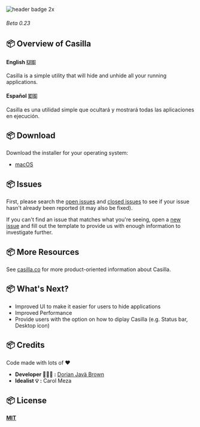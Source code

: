 <!--![header 2x](https://user-images.githubusercontent.com/19171147/31974535-4129202e-b8fa-11e7-8f0e-d81e624e013a.png) -->

![header badge 2x](https://user-images.githubusercontent.com/19171147/31975852-0507d70e-b902-11e7-8099-24dc305e9329.png)
###### Beta 0.23
## 📦  Overview of Casilla 

#### English 🇺🇸
Casilla is a simple utility that will hide and unhide all your running applications.

#### Español 🇪🇸
Casilla es una utilidad simple que ocultará y mostrará todas las aplicaciones en ejecución.


## 📦  Download
Download the installer for your operating system:

  - [macOS](http://www.casilla.co/)


##  📦  Issues
First, please search the [open issues](https://github.com/ZEUSOFCS/Casilla/issues?q=is%3Aopen)
and [closed issues](https://github.com/ZEUSOFCS/Casilla/issues?q=is%3Aclosed)
to see if your issue hasn't already been reported (it may also be fixed).

If you can't find an issue that matches what you're seeing, open a [new issue](https://github.com/ZEUSOFCS/Casilla/issues)
and fill out the template to provide us with enough information to investigate
further.

## 📦  More Resources

See [casilla.co](http://casilla.co) for more product-oriented
information about Casilla.


## 📦  What's Next?
- Improved UI to make it easier for users to hide applications
- Improved Performance
- Provide users with the option on how to diplay Casilla (e.g. Status bar, Desktop icon)


## 📦 Credits
 Code made with lots of ♥️ 
  - **Developer 👨🏽‍🎨 :** [Dorian Javä Brown](www.dorianbrown.me) 
  - **Idealist 💡 :** Carol Meza

## 📦  License

**[MIT](LICENSE)**
